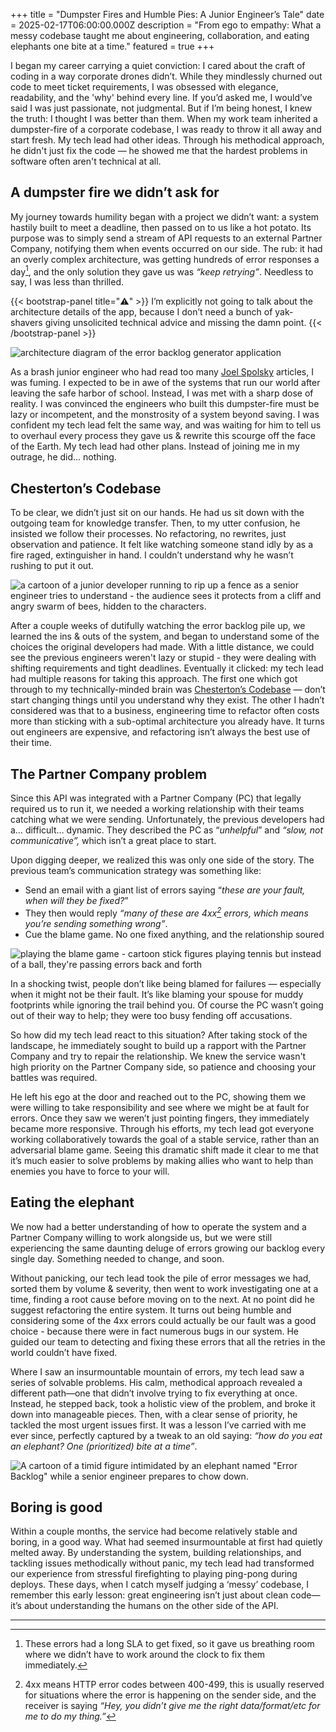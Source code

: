 +++
title = "Dumpster Fires and Humble Pies: A Junior Engineer’s Tale"
date = 2025-02-17T06:00:00.000Z
description = "From ego to empathy: What a messy codebase taught me about engineering, collaboration, and eating elephants one bite at a time."
featured = true
+++


I began my career carrying a quiet conviction: I cared about the craft of coding in a way corporate drones didn’t. While they mindlessly churned out code to meet ticket requirements, I was obsessed with elegance, readability, and the 'why' behind every line. If you’d asked me, I would’ve said I was just passionate, not judgmental. But if I’m being honest, I knew the truth: I thought I was better than them.  When my work team inherited a dumpster-fire of a corporate codebase, I was ready to throw it all away and start fresh. My tech lead had other ideas. Through his methodical approach, he didn't just fix the code — he showed me that the hardest problems in software often aren't technical at all.

## A dumpster fire we didn’t ask for

My journey towards humility began with a project we didn’t want: a system hastily built to meet a deadline, then passed on to us like a hot potato. Its purpose was to simply send a stream of API requests to an external Partner Company, notifying them when events occurred on our side. The rub: it had an overly complex architecture, was getting hundreds of error responses a day[^1], and the only solution they gave us was *“keep retrying”*. Needless to say, I was less than thrilled.

{{< bootstrap-panel title="⚠️" >}}
I’m explicitly not going to talk about the architecture details of the app, because I don’t need a bunch of yak-shavers giving unsolicited technical advice and missing the damn point.
{{< /bootstrap-panel  >}}

![architecture diagram of the error backlog generator application](/uploads/hot-potato-service-diagram.png#center)

As a brash junior engineer who had read too many [Joel Spolsky](https://www.joelonsoftware.com/) articles, I was fuming. I expected to be in awe of the systems that run our world after leaving the safe harbor of school. Instead, I was met with a sharp dose of reality. I was convinced the engineers who built this dumpster-fire must be lazy or incompetent, and the monstrosity of a system beyond saving.  I was confident my tech lead felt the same way, and was waiting for him to tell us to overhaul every process they gave us & rewrite this scourge off the face of the Earth. My tech lead had other plans. Instead of joining me in my outrage, he did… nothing.

## Chesterton’s Codebase

To be clear, we didn’t just sit on our hands. He had us sit down with the outgoing team for knowledge transfer. Then, to my utter confusion, he insisted we follow their processes. No refactoring, no rewrites, just observation and patience. It felt like watching someone stand idly by as a fire raged, extinguisher in hand. I couldn’t understand why he wasn’t rushing to put it out.

![a cartoon of a junior developer running to rip up a fence as a senior engineer tries to understand - the audience sees it protects from a cliff and angry swarm of bees, hidden to the characters.](/uploads/chestertons-fence-illustrated.png)

After a couple weeks of dutifully watching the error backlog pile up, we learned the ins & outs of the system, and began to understand some of the choices the original developers had made. With a little distance, we could see the previous engineers weren't lazy or stupid - they were dealing with shifting requirements and tight deadlines. Eventually it clicked: my tech lead had multiple reasons for taking this approach. The first one which got through to my technically-minded brain was  [Chesterton’s Codebase](https://fs.blog/chestertons-fence/) — don’t start changing things until you understand why they exist. The other I hadn’t considered was that to a business, engineering time to refactor often costs more than sticking with a sub-optimal architecture you already have. It turns out engineers are expensive, and refactoring isn’t always the best use of their time.

## The Partner Company problem

Since this API was integrated with a Partner Company (PC) that legally required us to run it, we needed a working relationship with their teams catching what we were sending. Unfortunately, the previous developers had a… difficult… dynamic. They described the PC  as “*unhelpful*” and *“slow, not communicative”,* which isn’t a great place to start.

Upon digging deeper, we realized this was only one side of the story. The previous team’s communication strategy was something like:

- Send an email with a giant list of errors saying “*these are your fault, when will they be fixed?*”
- They then would reply *“many of these are 4xx[^2] errors, which means you’re sending something wrong”*.
- Cue the blame game. No one fixed anything, and the relationship soured


![playing the blame game - cartoon stick figures playing tennis but instead of a ball, they're passing errors back and forth](/uploads/error-blame-game-tennis.png#center)

In a shocking twist, people don’t like being blamed for failures — especially when it might not be their fault. It’s like blaming your spouse for muddy footprints while ignoring the trail behind you. Of course the PC wasn’t going out of their way to help; they were too busy fending off accusations.

So how did my tech lead react to this situation? After taking stock of the landscape, he immediately sought to build up a rapport with the Partner Company and try to repair the relationship. We knew the service wasn't high priority on the Partner Company side, so patience and choosing your battles was required.  

He left his ego at the door and reached out to the PC, showing them we were willing to take responsibility and see where we might be at fault for errors. Once they saw we weren’t just pointing fingers, they immediately became more responsive. Through his efforts, my tech lead got everyone working collaboratively towards the goal of a stable service, rather than an adversarial blame game. Seeing this dramatic shift made it clear to me that it’s much easier to solve problems by making allies who want to help than enemies you have to force to your will.

## Eating the elephant

We now had a better understanding of how to operate the system and a Partner Company willing to work alongside us, but we were still experiencing the same daunting deluge of errors growing our backlog every single day. Something needed to change, and soon.

Without panicking, our tech lead took the pile of error messages we had, sorted them by volume & severity, then went to work investigating one at a time, finding a root cause before moving on to the next. At no point did he suggest refactoring the entire system. It turns out being humble and considering some of the 4xx errors could actually be our fault was a good choice - because there were in fact numerous bugs in our system. He guided our team to detecting and fixing these errors that all the retries in the world couldn’t have fixed.

Where I saw an insurmountable mountain of errors, my tech lead saw a series of solvable problems. His calm, methodical approach revealed a different path—one that didn’t involve trying to fix everything at once.  Instead, he stepped back, took a holistic view of the problem, and broke it down into manageable pieces. Then, with a clear sense of priority, he tackled the most urgent issues first.  It was a lesson I’ve carried with me ever since, perfectly captured by a tweak to an old saying: *“how do you eat an elephant? One (prioritized) bite at a time”*.


![A cartoon of a timid figure intimidated by an elephant named "Error Backlog" while a senior engineer prepares to chow down.](/uploads/error-backlog-elephant.png#center)

## Boring is good

Within a couple months, the service had become relatively stable and boring, in a good way. What had seemed insurmountable at first had quietly melted away. By understanding the system, building relationships, and tackling issues methodically without panic, my tech lead had transformed our experience from stressful firefighting to playing ping-pong during deploys. These days, when I catch myself judging a ‘messy’ codebase, I remember this early lesson: great engineering isn’t just about clean code—it’s about understanding the humans on the other side of the API.

---

[^1]: These errors had a long SLA to get fixed, so it gave us breathing room where we didn’t have to work around the clock to fix them immediately.

[^2]: 4xx means HTTP error codes between 400-499, this is usually reserved for situations where the error is happening on the sender side, and the receiver is saying *“Hey, you didn’t give me the right data/format/etc for me to do my thing.”*
